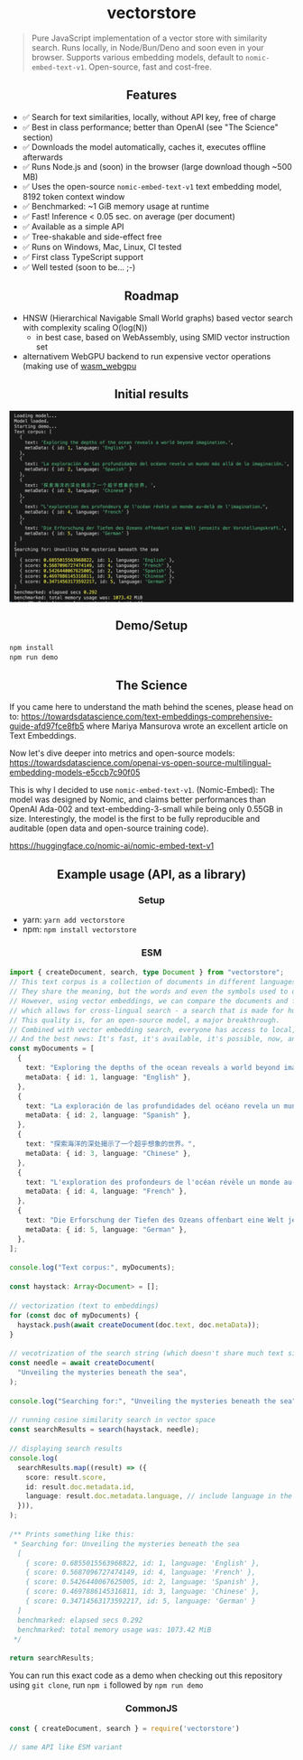 <h1 align="center">vectorstore</h1>

> Pure JavaScript implementation of a vector store with similarity search. Runs locally, in Node/Bun/Deno and soon even in your browser. Supports various embedding models, default to `nomic-embed-text-v1`. Open-source, fast and cost-free.

<h2 align="center">Features</h2>

- ✅ Search for text similarities, locally, without API key, free of charge
- ✅ Best in class performance; better than OpenAI (see "The Science" section)
- ✅ Downloads the model automatically, caches it, executes offline afterwards
- ✅ Runs Node.js and (soon) in the browser (large download though ~500 MB)
- ✅ Uses the open-source `nomic-embed-text-v1` text embedding model, 8192 token context window
- ✅ Benchmarked: ~1 GiB memory usage at runtime
- ✅ Fast! Inference < 0.05 sec. on average (per document)
- ✅ Available as a simple API 
- ✅ Tree-shakable and side-effect free
- ✅ Runs on Windows, Mac, Linux, CI tested
- ✅ First class TypeScript support
- ✅ Well tested (soon to be... ;-)

<h2 align="center">Roadmap</h2>

- HNSW (Hierarchical Navigable Small World graphs) based vector search with complexity scaling O(log(N))
  - in best case, based on WebAssembly, using SMID vector instruction set
- alternativem WebGPU backend to run expensive vector operations (making use of [wasm_webgpu](https://github.com/juj/wasm_webgpu)

<h2 align="center">Initial results</h2>

<img src="demo_results.png" align="center" />

<h2 align="center">Demo/Setup</h2>

```bash
npm install
npm run demo
```

<h2 align="center">The Science</h2>

If you came here to understand the math behind the scenes,
please head on to: https://towardsdatascience.com/text-embeddings-comprehensive-guide-afd97fce8fb5
where Mariya Mansurova wrote an excellent article on Text Embeddings.

Now let's dive deeper into metrics and open-source models:
https://towardsdatascience.com/openai-vs-open-source-multilingual-embedding-models-e5ccb7c90f05

This is why I decided to use `nomic-embed-text-v1`. (Nomic-Embed): The model was designed by Nomic, and claims better performances than OpenAI Ada-002 and text-embedding-3-small while being only 0.55GB in size. Interestingly, the model is the first to be fully reproducible and auditable (open data and open-source training code).

https://huggingface.co/nomic-ai/nomic-embed-text-v1

<h2 align="center">Example usage (API, as a library)</h2>

<h3 align="center">Setup</h3>

- yarn: `yarn add vectorstore`
- npm: `npm install vectorstore`

<h3 align="center">ESM</h3>

```ts
import { createDocument, search, type Document } from "vectorstore";
// This text corpus is a collection of documents in different languages, each describing the ocean.
// They share the meaning, but the words and even the symbols used to describe it are different.
// However, using vector embeddings, we can compare the documents and find similarities,
// which allows for cross-lingual search - a search that is made for humans, not machines.
// This quality is, for an open-source model, a major breakthrough.
// Combined with vector embedding search, everyone has access to local, powerful text search now.
// And the best news: It's fast, it's available, it's possible, now, and for free!
const myDocuments = [
  {
    text: "Exploring the depths of the ocean reveals a world beyond imagination.",
    metaData: { id: 1, language: "English" },
  },
  {
    text: "La exploración de las profundidades del océano revela un mundo más allá de la imaginación.",
    metaData: { id: 2, language: "Spanish" },
  },
  {
    text: "探索海洋的深处揭示了一个超乎想象的世界。",
    metaData: { id: 3, language: "Chinese" },
  },
  {
    text: "L'exploration des profondeurs de l'océan révèle un monde au-delà de l'imagination.",
    metaData: { id: 4, language: "French" },
  },
  {
    text: "Die Erforschung der Tiefen des Ozeans offenbart eine Welt jenseits der Vorstellungskraft.",
    metaData: { id: 5, language: "German" },
  },
];

console.log("Text corpus:", myDocuments);

const haystack: Array<Document> = [];

// vectorization (text to embeddings)
for (const doc of myDocuments) {
  haystack.push(await createDocument(doc.text, doc.metaData));
}

// vecotrization of the search string (which doesn't share much text similarity, BUT MEANING)
const needle = await createDocument(
  "Unveiling the mysteries beneath the sea",
);

console.log("Searching for:", "Unveiling the mysteries beneath the sea");

// running cosine similarity search in vector space
const searchResults = search(haystack, needle);

// displaying search results
console.log(
  searchResults.map((result) => ({
    score: result.score,
    id: result.doc.metadata.id,
    language: result.doc.metadata.language, // include language in the result for better context
  })),
);

/** Prints something like this:
 * Searching for: Unveiling the mysteries beneath the sea
  [
    { score: 0.6855015563968822, id: 1, language: 'English' },
    { score: 0.5687096727474149, id: 4, language: 'French' },
    { score: 0.5426440067625005, id: 2, language: 'Spanish' },
    { score: 0.4697886145316811, id: 3, language: 'Chinese' },
    { score: 0.34714563173592217, id: 5, language: 'German' }
  ]
  benchmarked: elapsed secs 0.292
  benchmarked: total memory usage was: 1073.42 MiB
 */

return searchResults;
```

You can run this exact code as a demo when checking out this repository
using `git clone`, run `npm i` followed by `npm run demo`

<h3 align="center">CommonJS</h3>

```ts
const { createDocument, search } = require('vectorstore')

// same API like ESM variant
```
